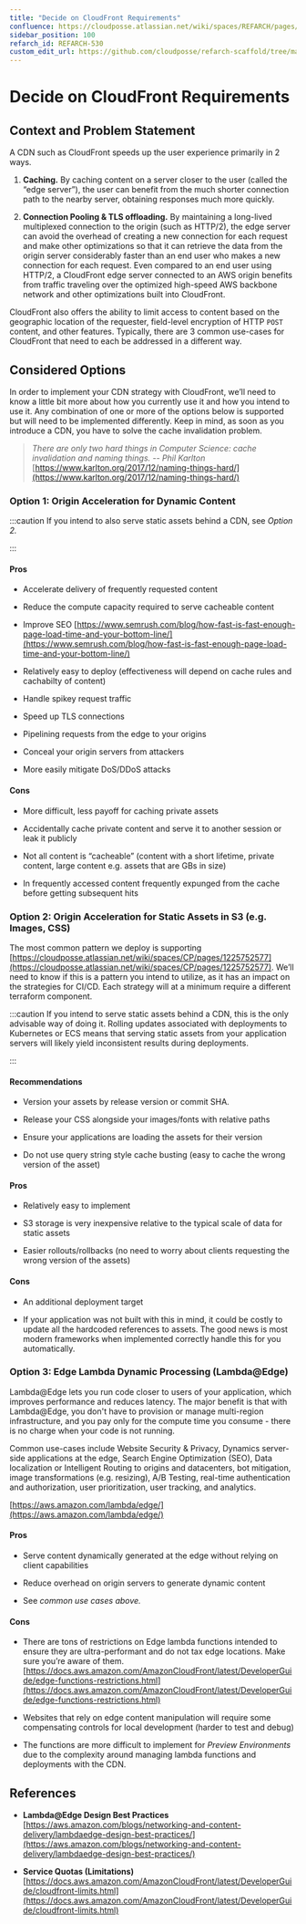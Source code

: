 ```yaml
---
title: "Decide on CloudFront Requirements"
confluence: https://cloudposse.atlassian.net/wiki/spaces/REFARCH/pages/1365016609/REFARCH-530+-+Decide+on+CloudFront+Requirements
sidebar_position: 100
refarch_id: REFARCH-530
custom_edit_url: https://github.com/cloudposse/refarch-scaffold/tree/main/docs/docs/fundamentals/design-decisions/decide-on-cloudfront-requirements.md
---
```


# Decide on CloudFront Requirements

## Context and Problem Statement
A CDN such as CloudFront speeds up the user experience primarily in 2 ways.

1. **Caching.** By caching content on a server closer to the user (called the “edge server”), the user can benefit from the much shorter connection path to the nearby server, obtaining responses much more quickly.

2. **Connection Pooling & TLS offloading.** By maintaining a long-lived multiplexed connection to the origin (such as HTTP/2), the edge server can avoid the overhead of creating a new connection for each request and make other optimizations so that it can retrieve the data from the origin server considerably faster than an end user who makes a new connection for each request. Even compared to an end user using HTTP/2, a CloudFront edge server connected to an AWS origin benefits from traffic traveling over the optimized high-speed AWS backbone network and other optimizations built into CloudFront.

CloudFront also offers the ability to limit access to content based on the geographic location of the requester, field-level encryption of HTTP `POST` content, and other features. Typically, there are 3 common use-cases for CloudFront that need to each be addressed in a different way.

## Considered Options

In order to implement your CDN strategy with CloudFront, we’ll need to know a little bit more about how you currently use it and how you intend to use it. Any combination of one or more of the options below is supported but will need to be implemented differently. Keep in mind, as soon as you introduce a CDN, you have to solve the cache invalidation problem.

> _There are only two hard things in Computer Science: cache invalidation and naming things._
> _-- Phil Karlton_
[https://www.karlton.org/2017/12/naming-things-hard/](https://www.karlton.org/2017/12/naming-things-hard/)

### Option 1: Origin Acceleration for Dynamic Content

:::caution
If you intend to also serve static assets behind a CDN, see _Option 2._

:::

#### Pros

- Accelerate delivery of frequently requested content

- Reduce the compute capacity required to serve cacheable content

- Improve SEO
[https://www.semrush.com/blog/how-fast-is-fast-enough-page-load-time-and-your-bottom-line/](https://www.semrush.com/blog/how-fast-is-fast-enough-page-load-time-and-your-bottom-line/)

- Relatively easy to deploy (effectiveness will depend on cache rules and cachabilty of content)

- Handle spikey request traffic

- Speed up TLS connections

- Pipelining requests from the edge to your origins

- Conceal your origin servers from attackers

- More easily mitigate DoS/DDoS  attacks

#### Cons

- More difficult, less payoff for caching private assets

- Accidentally cache private content and serve it to another session or leak it publicly

- Not all content is “cacheable” (content with a short lifetime, private content, large content e.g. assets that are GBs in size)

- In frequently accessed content frequently expunged from the cache before getting subsequent hits

### Option 2: Origin Acceleration for Static Assets in S3 (e.g. Images, CSS)

The most common pattern we deploy is supporting [https://cloudposse.atlassian.net/wiki/spaces/CP/pages/1225752577](https://cloudposse.atlassian.net/wiki/spaces/CP/pages/1225752577). We’ll need to know if this is a pattern you intend to utilize, as it has an impact on the strategies for CI/CD. Each strategy will at a minimum require a different terraform component.

:::caution
If you intend to serve static assets behind a CDN, this is the only advisable way of doing it. Rolling updates associated with deployments to Kubernetes or ECS means that serving static assets from your application servers will likely yield inconsistent results during deployments.

:::

#### Recommendations

- Version your assets by release version or commit SHA.

- Release your CSS alongside your images/fonts with relative paths

- Ensure your applications are loading the assets for their version

- Do not use query string style cache busting (easy to cache the wrong version of the asset)

#### Pros

- Relatively easy to implement

- S3 storage is very inexpensive relative to the typical scale of data for static assets

- Easier rollouts/rollbacks (no need to worry about clients requesting the wrong version of the assets)

#### Cons

- An additional deployment target

- If your application was not built with this in mind, it could be costly to update all the hardcoded references to assets. The good news is most modern frameworks when implemented correctly handle this for you automatically.

### Option 3: Edge Lambda Dynamic Processing (Lambda@Edge)

Lambda@Edge lets you run code closer to users of your application, which improves performance and reduces latency. The major benefit is that with Lambda@Edge, you don't have to provision or manage multi-region infrastructure, and you pay only for the compute time you consume - there is no charge when your code is not running.

Common use-cases include Website Security & Privacy, Dynamics server-side applications at the edge, Search Engine Optimization (SEO), Data localization or Intelligent Routing to origins and datacenters, bot mitigation, image transformations (e.g. resizing), A/B Testing, real-time authentication and authorization, user prioritization, user tracking, and analytics.

[https://aws.amazon.com/lambda/edge/](https://aws.amazon.com/lambda/edge/)

#### Pros

- Serve content dynamically generated at the edge without relying on client capabilities

- Reduce overhead on origin servers to generate dynamic content

- See _common use_ _cases above._

#### Cons

- There are tons of restrictions on Edge lambda functions intended to ensure they are ultra-performant and do not tax edge locations. Make sure you’re aware of them.
[https://docs.aws.amazon.com/AmazonCloudFront/latest/DeveloperGuide/edge-functions-restrictions.html](https://docs.aws.amazon.com/AmazonCloudFront/latest/DeveloperGuide/edge-functions-restrictions.html)

- Websites that rely on edge content manipulation will require some compensating controls for local development (harder to test and debug)

- The functions are more difficult to implement for _Preview Environments_ due to the complexity around managing lambda functions and deployments with the CDN.

## References

- **Lambda@Edge Design Best Practices**
[https://aws.amazon.com/blogs/networking-and-content-delivery/lambdaedge-design-best-practices/](https://aws.amazon.com/blogs/networking-and-content-delivery/lambdaedge-design-best-practices/)

- **Service Quotas (Limitations)**
[https://docs.aws.amazon.com/AmazonCloudFront/latest/DeveloperGuide/cloudfront-limits.html](https://docs.aws.amazon.com/AmazonCloudFront/latest/DeveloperGuide/cloudfront-limits.html)


